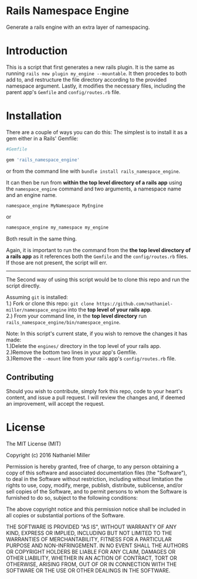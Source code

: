 # Rails Namespace Engine
Generate a rails engine with an extra layer of namespacing.

# Introduction

This is a script that first generates a new rails plugin. It is the same as running `rails new plugin my_engine --mountable`.
It then procedes to both add to, and restructure the file directory according to the provided namespace argument.
Lastly, it modifies the necessary files, including the parent app's `Gemfile` and `config/routes.rb` file.

# Installation
There are a couple of ways you can do this: The simplest is to install it as a gem either in a Rails' Gemfile:
```ruby
#Gemfile

gem 'rails_namespace_engine'
```
or from the command line with  `bundle install rails_namespace_engine`.

It can then be run from **within the top level directory of a rails app** using the `namespace_engine` command and two arguments,
a namespace name and an engine name.
```bash
namespace_engine MyNamespace MyEngine
```
or
```bash
namespace_engine my_namespace my_engine
```
Both result in the same thing.

Again, it is important to run the command from the **the top level directory of a rails app** as it references both the
`Gemfile` and the `config/routes.rb` files. If those are not present, the script will err.
<hr>
The Second way of using this script would be to clone this repo and run the script directly.


Assuming `git` is installed:<br />
1.) Fork or clone this repo: `git clone https://github.com/nathaniel-miller/namespace_engine` into the **top level of your rails app**.<br />
2.) From your command line, in the **top level directory** run `rails_namespace_engine/bin/namespace_engine`.<br />

Note: In this script's current state, if you wish to remove the changes it has made:<br>
1.)Delete the `engines/` directory in the top level of your rails app.<br>
2.)Remove the bottom two lines in your app's Gemfile.<br>
3.)Remove the `--mount` line from your rails app's `config/routes.rb` file.<br>



## Contributing

Should you wish to contribute, simply fork this repo, code to your heart's content, and issue a pull request. I will review the changes and, if deemed an improvement, will accept the request.

# License

The MIT License (MIT)

Copyright (c) 2016 Nathaniel Miller


Permission is hereby granted, free of charge, to any person obtaining a copy of this software and associated documentation files (the "Software"), to deal in the Software without restriction, including without limitation the rights to use, copy, modify, merge, publish, distribute, sublicense, and/or sell copies of the Software, and to permit persons to whom the Software is furnished to do so, subject to the following conditions:

The above copyright notice and this permission notice shall be included in all copies or substantial portions of the Software.

THE SOFTWARE IS PROVIDED "AS IS", WITHOUT WARRANTY OF ANY KIND, EXPRESS OR IMPLIED, INCLUDING BUT NOT LIMITED TO THE WARRANTIES OF MERCHANTABILITY, FITNESS FOR A PARTICULAR PURPOSE AND NON-INFRINGEMENT. IN NO EVENT SHALL THE AUTHORS OR COPYRIGHT HOLDERS BE LIABLE FOR ANY CLAIM, DAMAGES OR OTHER LIABILITY, WHETHER IN AN ACTION OF CONTRACT, TORT OR OTHERWISE, ARISING FROM, OUT OF OR IN CONNECTION WITH THE SOFTWARE OR THE USE OR OTHER DEALINGS IN THE SOFTWARE.

